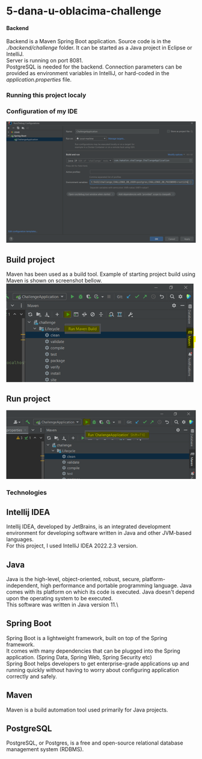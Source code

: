# 5-dana-u-oblacima-challenge

#### Backend
Backend is a Maven Spring Boot application. Source code is in the <i>./backend/challenge</i> folder. It can be started as a Java project in Eclipse or IntelliJ.\
Server is running on port 8081.\
PostgreSQL is needed for the backend. Connection parameters can be provided as environment variables in IntelliJ, or hard-coded in the <i>application.properties</i> file.

### Running this project localy

### Configuration of my IDE
![alt text](https://github.com/marijakljestan/5-dana-u-oblacima-challenge/blob/readme/screenshot.PNG?raw=true)

## Build project

Maven has been used as a build tool. Example of starting project build using Maven is shown on screenshot bellow.
![alt text](https://github.com/marijakljestan/5-dana-u-oblacima-challenge/blob/readme/maven-build.PNG?raw=true)

## Run project
![alt text](https://github.com/marijakljestan/5-dana-u-oblacima-challenge/blob/readme/run-application.PNG?raw=true)

### Technologies

## Intellij IDEA
Intellij IDEA, developed by JetBrains, is an integrated development environment for developing software written in Java and other JVM-based languages.\
For this project, I used IntelliJ IDEA 2022.2.3 version.

## Java
Java is the high-level, object-oriented, robust, secure, platform-independent, high performance and portable programming language.
Java comes with its platform on which its code is executed. Java doesn't depend upon the operating system to be executed.\
This software was written in Java version 11.\

## Spring Boot
Spring Boot is a lightweight framework, built on top of the Spring framework.\
It comes with many dependencies that can be plugged into the Spring application. (Spring Data, Spring Web, Spring Security etc)\
Spring Boot helps developers to get enterprise-grade applications up and running quickly without having to worry about configuring application correctly and safely.


## Maven
Maven is a build automation tool used primarily for Java projects.

## PostgreSQL
PostgreSQL, or Postgres, is a free and open-source relational database management system (RDBMS).
